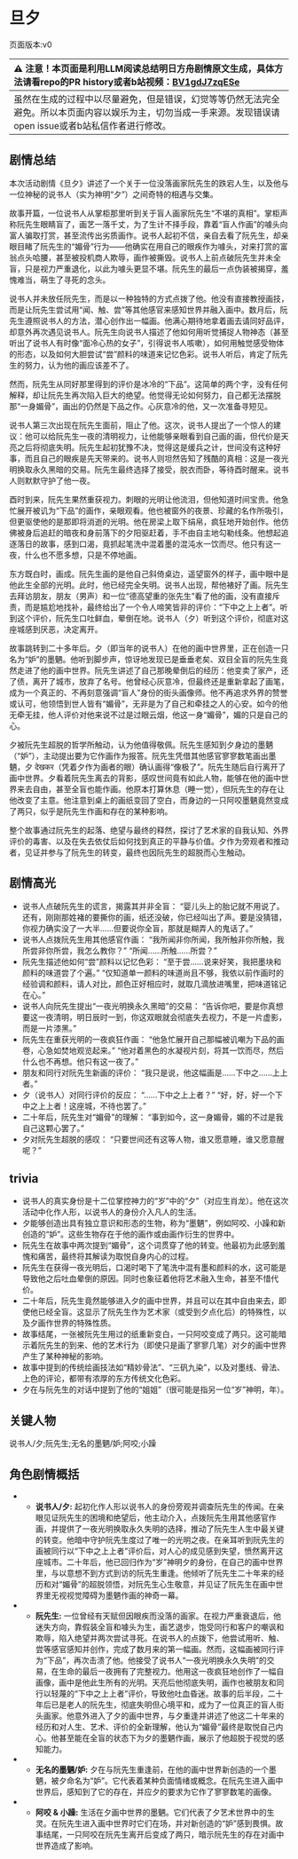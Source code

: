 # 旦夕
页面版本:v0
 

| :warning: 注意！本页面是利用LLM阅读总结明日方舟剧情原文生成，具体方法请看repo的PR history或者b站视频：[BV1gdJ7zqESe](https://www.bilibili.com/video/BV1gdJ7zqESe/)         |
|:----------------------------|
| 虽然在生成的过程中以尽量避免，但是错误，幻觉等等仍然无法完全避免。所以本页面内容以娱乐为主，切勿当成一手来源。发现错误请open issue或者b站私信作者进行修改。|



## 剧情总结
本次活动剧情《旦夕》讲述了一个关于一位没落画家阮先生的跌宕人生，以及他与一位神秘的说书人（实为神明“夕”）之间奇特的相遇与交集。

故事开篇，一位说书人从掌柜那里听到关于盲人画家阮先生“不堪的真相”。掌柜声称阮先生眼睛盲了，画艺一落千丈，为了生计不择手段，靠着“盲人作画”的噱头向富人骗取打赏，甚至流传出劣质画作。说书人起初不信，亲自去看了阮先生，却亲眼目睹了阮先生的“媚骨”行为——他确实在用自己的眼疾作为噱头，对来打赏的富翁点头哈腰，甚至被投机商人欺辱，画作被撕毁。说书人上前点破阮先生并未全盲，只是视力严重退化，以此为噱头更显不堪。阮先生的最后一点伪装被揭穿，羞愧难当，萌生了寻死的念头。

说书人并未放任阮先生，而是以一种独特的方式点拨了他。他没有直接教授画技，而是让阮先生尝试用“闻、触、尝”等其他感官来感知世界并融入画中。数月后，阮先生遵照说书人的方法，潜心创作出一幅画。他满心期待地拿着画去请同好品评，却意外再次遇见说书人。阮先生向说书人描述了他如何用听觉捕捉人物神态（甚至听出了说书人有时像“面冷心热的女子”，引得说书人咳嗽），如何用触觉感受物体的形态，以及如何大胆尝试“尝”颜料的味道来记忆色彩。说书人听后，肯定了阮先生的努力，认为他的画应该差不了。

然而，阮先生从同好那里得到的评价是冰冷的“下品”。这简单的两个字，没有任何解释，却让阮先生再次陷入巨大的绝望。他觉得无论如何努力，自己都无法摆脱那“一身媚骨”，画出的仍然是下品之作。心灰意冷的他，又一次准备寻短见。

说书人第三次出现在阮先生面前，阻止了他。这次，说书人提出了一个惊人的建议：他可以给阮先生一夜的清明视力，让他能够亲眼看到自己画的画，但代价是天亮之后将彻底失明。阮先生起初犹豫不决，觉得这是缓兵之计，世间没有这种好事，而且自己的眼疾是先天带来的。说书人则坦然告知了残酷的真相：这是一夜光明换取永久黑暗的交易。阮先生最终选择了接受，脱衣而卧，等待酉时醒来。说书人则默默守护了他一夜。

酉时到来，阮先生果然重获视力。刺眼的光明让他流泪，但他知道时间宝贵。他急忙展开被讥为“下品”的画作，亲眼观看。他也被窗外的夜景、珍藏的名作所吸引，但更驱使他的是那即将消逝的光明。他在房梁上取下绢帛，疯狂地开始创作。他仿佛被身后追赶的暗夜和身前落下的夕阳驱赶着，手不由自主地勾勒线条。他想起追逐落日的故事，感到口渴，竟抓起笔洗中混着墨的混沌水一饮而尽。他只有这一夜，什么也不愿多想，只是不停地画。

东方既白时，画成。阮先生画的是他自己斜倚桌边，遥望窗外的样子，画中眼中是他此生全部的光明。此时，他已经完全失明。说书人出现，帮他裱好了画。阮先生去拜访朋友，朋友（男声）和一位“德高望重的张先生”看了他的画，没有直接斥责，而是尴尬地找补，最终给出了一个令人啼笑皆非的评价：“下中之上上者”。听到这个评价，阮先生口吐鲜血，晕倒在地。说书人（夕）听到这个评价，彻底对这座城感到厌恶，决定离开。

故事跳转到二十多年后。夕（即当年的说书人）在他的画中世界里，正在创造一只名为“妒”的墨魉。他听到脚步声，惊讶地发现已是垂垂老矣、双目全盲的阮先生竟然走进了他的画中世界。阮先生讲述了自己那晚晕倒后的经历：他变卖了家产，还了债，离开了城市，放弃了名号。他曾经心灰意冷，但最终还是重新拿起了画笔，成为一个真正的、不再刻意强调“盲人”身份的街头画像师。他不再追求外界的赞誉或认可，他领悟到世人皆有“媚骨”，无非是为了自己和牵挂之人的心安。如今的他无牵无挂，他人评价对他来说不过是过眼云烟，他这一身“媚骨”，媚的只是自己的心。

夕被阮先生超脱的哲学所触动，认为他值得敬佩。阮先生感知到夕身边的墨魉（“妒”），主动提出要为它作画作为报答。阮先生凭借其他感官寥寥数笔画出墨魉，夕 देखकर（凭着夕作为画者的眼）确认画得“像极了”。阮先生随后自行离开了画中世界。夕看着阮先生离去的背影，感叹世间竟有如此人物，能够在他的画中世界来去自由，甚至全盲也能作画。他原本打算休息（睡一觉），但阮先生的存在让他改变了主意。他注意到桌上的画纸变回了空白，而身边的一只阿咬墨魉竟然变成了两只，似乎是阮先生作画和存在的某种影响。

整个故事通过阮先生的起落、绝望与最终的释然，探讨了艺术家的自我认知、外界评价的毒害、以及在失去依仗后如何找到真正的平静与价值。夕作为旁观者和推动者，见证并参与了阮先生的转变，最终也因阮先生的超脱而心生触动。
## 剧情高光
*   说书人点破阮先生的谎言，揭露其并非全盲：
    “婴儿头上的胎记就不用说了。还有，刚刚那姓褚的要撕你的画，纸还没破，你已经叫出了声。要是没猜错，你视力确实没了一大半......但要说你全盲，那就是糊弄人的鬼话了。”
*   说书人点拨阮先生用其他感官作画：
    “我所闻非你所闻，我所触非你所触，我所尝非你所尝，我怎么教你？”
    “所闻......所触......所尝？”
*   阮先生描述他如何“尝”颜料以记忆色彩：
    “至于尝......说来好笑，我把墨块和颜料的味道尝了个遍。”
    “仅知道单一颜料的味道尚且不够，我依以前作画时的经验调和颜料，请人对比，颜色正好相应时，就取几滴放进嘴里，把味道铭记在心。”
*   说书人向阮先生提出“一夜光明换永久黑暗”的交易：
    “告诉你吧，要是你真想要这一夜清明，明日辰时一到，你这双眼就会彻底失去视力，不是一片虚影，而是一片漆黑。”
*   阮先生在重获光明的一夜疯狂作画：
    “他急忙展开自己那幅被讥嘲为下品的画卷，心急如焚地观览起来。”
    “他对着黑色的水凝视片刻，将其一饮而尽，然后什么也不再想。他只有这一夜了。”
*   朋友和同行对阮先生新画的评价：
    “我只是说，他这幅画是......下中之......上上者。”
*   夕（说书人）对同行评价的反应：
    “......下中之上上者？”
    “好，好，好一个下中之上上者！这座城，不待也罢了。”
*   二十年后，阮先生对“媚骨”的理解：
    “事到如今，这一身媚骨，媚的不过是我自己这颗心罢了。”
*   夕对阮先生超脱的感叹：
    “只要世间还有这等人物，谁又愿意睡，谁又愿意醒呢？”
## trivia
*   说书人的真实身份是十二位掌控神力的“岁”中的“夕”（对应生肖龙）。他在这次活动中化作人形，以说书人的身份介入凡人的生活。
*   夕能够创造出具有独立意识和形态的生物，称为“墨魉”，例如阿咬、小躁和新创造的“妒”。这些生物存在于他的画作或由画作衍生的世界中。
*   阮先生在故事中两次提到“媚骨”，这个词贯穿了他的转变。他最初为此感到羞愧和痛苦，最终将其解读为取悦自身内心的过程。
*   阮先生在获得一夜光明后，口渴时喝下了笔洗中混有墨和颜料的水，这可能是导致他之后吐血晕倒的原因。同时也象征着他将艺术融入生命，甚至不惜代价。
*   二十年后，阮先生竟然能够进入夕的画中世界，并且可以在其中自由来去，即使他已经全盲。这显示了阮先生作为艺术家（或受到夕点化后）的特殊性，以及夕画作世界的特殊性质。
*   故事结尾，一张被阮先生用过的纸重新变白，一只阿咬变成了两只。这可能暗示着阮先生的到来、他的艺术行为（即使只是画了寥寥几笔）对夕的画中世界产生了某种神秘的影响。
*   故事中提到的传统绘画技法如“精妙骨法”、“三矾九染”，以及对墨线、骨法、上色的评论，都带有浓厚的东方传统文化色彩。
*   夕在与阮先生的对话中提到了他的“姐姐”（很可能是指另一位“岁”神明，年）。
## 关键人物
说书人/夕;阮先生;无名的墨魉/妒;阿咬;小躁
## 角色剧情概括
-   *   **说书人/夕:** 起初化作人形以说书人的身份旁观并调查阮先生的传闻。在亲眼见证阮先生的困境和绝望后，他主动介入，点拨阮先生用其他感官作画，并提供了一夜光明换取永久失明的选择，推动了阮先生人生中最关键的转变。他暗中守护阮先生度过了唯一的光明之夜。在亲耳听到阮先生的画被同行以“下中之上上者”评价后，对人心的成见感到失望，愤然离开这座城市。二十年后，他已回归作为“岁”神明夕的身份，在自己的画中世界里，与以意想不到方式到访的阮先生重逢。他倾听了阮先生二十年来的经历和对“媚骨”的超脱领悟，对阮先生心生敬意，并见证了阮先生在画中世界里无视视觉障碍为墨魉作画的神奇一幕。
-   *   **阮先生:** 一位曾经有天赋但因眼疾而没落的画家。在视力严重衰退后，他迷失方向，靠假装全盲和噱头为生，画艺退步，饱受同行和客户的嘲讽和欺辱，陷入绝望并两次尝试寻死。在说书人的点拨下，他尝试用听、触、尝等感官感知并创作，完成了数月来的第一幅画。然而，这幅画被同行评为“下品”，再次击溃了他。他接受了说书人“一夜光明换永久失明”的交易，在生命的最后一夜拥有了完整视力。他用这一夜疯狂地创作了一幅自画像，画中是他此生所有的光明。天亮后他彻底失明，画作也被朋友和同行以轻蔑的“下中之上上者”评价，导致他吐血昏迷。故事的后半段，二十年后已是老人的阮先生，彻底失明但心境平和，成为了一位真正的盲人街头画家。他意外进入了夕的画中世界，与夕重逢并讲述了他这二十年来的经历和对人生、艺术、评价的全新理解，他认为“媚骨”最终是取悦自己内心。他甚至能在全盲的状态下为夕的墨魉作画，展示了他超脱于视觉的感知能力。
-   *   **无名的墨魉/妒:** 夕在与阮先生重逢前，在他的画中世界新创造的一个墨魉，被夕命名为“妒”。它代表着某种负面情绪或概念。在阮先生进入画中世界后，感知到了它的存在，并应夕的要求为它作了寥寥数笔的画像。
-   *   **阿咬 & 小躁:** 生活在夕画中世界的墨魉。它们代表了夕艺术世界中的生灵。在阮先生进入画中世界时它们在场，并对新创造的“妒”感到畏惧。故事结尾，一只阿咬在阮先生离开后变成了两只，暗示阮先生的存在对画中世界造成了影响。